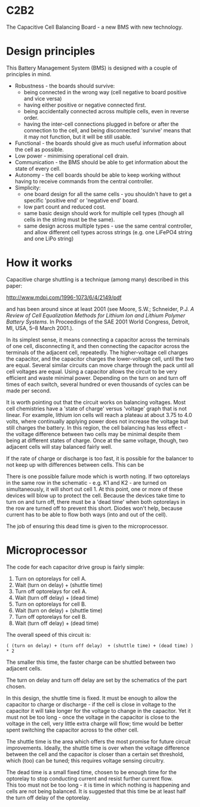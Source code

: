 C2B2
====

The Capacitive Cell Balancing Board - a new BMS with new technology.

Design principles
=================

This Battery Management System (BMS) is designed with a couple of principles
in mind.

* Robustness - the boards should survive:
  - being connected in the wrong way (cell negative to board positive and 
    vice versa)
  - having either positive or negative connected first.
  - being accidentally connected across multiple cells, even in reverse
    order.
  - having the inter-cell connections plugged in before or after the
    connection to the cell, and being disconnected 
  'survive' means that it may not function, but it will be still usable.
* Functional - the boards should give as much useful information about the
  cell as possible.
* Low power - minimising operational cell drain.
* Communication - the BMS should be able to get information about the state
  of every cell.
* Autonomy - the cell boards should be able to keep working without having
  to receive commands from the central controller.
* Simplicity:
  - one board design for all the same cells - you shouldn't have to get a
    specific 'positive end' or 'negative end' board.
  - low part count and reduced cost.
  - same basic design should work for multiple cell types (though all cells
    in the string must be the same).
  - same design across multiple types - use the same central controller, and
    allow different cell types across strings (e.g. one LiFePO4 string and
    one LiPo string)

How it works
============

Capacitive charge shuttling is a technique (among many) described in 
this paper:

http://www.mdpi.com/1996-1073/6/4/2149/pdf‎

and has been around since at least 2001 (see Moore, S.W.; Schneider, 
P.J. *A Review of Cell Equalization Methods for Lithium Ion and Lithium 
Polymer Battery Systems*. In Proceedings of the SAE 2001 World Congress, 
Detroit, MI, USA, 5–8 March 2001.).

In its simplest sense, it means connecting a capacitor across the 
terminals of one cell, disconnecting it, and then connecting the 
capacitor across the terminals of the adjacent cell, repeatedly.  The 
higher-voltage cell charges the capacitor, and the capacitor charges the 
lower-voltage cell, until the two are equal.  Several similar circuits can
move charge through the pack until all cell voltages are equal.  Using a
capacitor allows the circuit to be very efficient and waste minimal power.
Depending on the turn on and turn off times of each switch, several hundred
or even thousands of cycles can be made per second.

It is worth pointing out that the circuit works on balancing voltages.
Most cell chemistries have a 'state of charge' versus 'voltage' graph that
is not linear.  For example, lithium ion cells will reach a plateau at about
3.75 to 4.0 volts, where continually applying power does not increase the
voltage but still charges the battery.  In this region, the cell balancing
has less effect - the voltage difference between two cells may be minimal
despite them being at different states of charge.  Once at the same voltage,
though, two adjacent cells will stay balanced fairly well.

If the rate of charge or discharge is too fast, it is possible for the 
balancer to not keep up with differences between cells.  This can be 

There is one possible failure mode which is worth noting.  If two
optorelays in the same row in the schematic - e.g. K1 and K2 - are turned
on simultaneously, it will short out cell 1.  At this point, one or more 
of these devices will blow up to protect the cell.  Because the devices
take time to turn on and turn off, there must be a 'dead time' when both
optorelays in the row are turned off to prevent this short.  Diodes won't
help, because current has to be able to flow both ways (into and out of
the cell).

The job of ensuring this dead time is given to the microprocessor.

Microprocessor
==============

The code for each capacitor drive group is fairly simple:

  1. Turn on optorelays for cell A.
  2. Wait (turn on delay) + (shuttle time)
  3. Turn off optorelays for cell A.
  4. Wait (turn off delay) + (dead time)
  5. Turn on optorelays for cell B.
  6. Wait (turn on delay) + (shuttle time)
  7. Turn off optorelays for cell B.
  8. Wait (turn off delay) + (dead time)

The overall speed of this circuit is:

`( (turn on delay) + (turn off delay)  + (shuttle time) + (dead time) ) * 2`
  
The smaller this time, the faster charge can be shuttled between two
adjacent cells.

The turn on delay and turn off delay are set by the schematics of the part
chosen.

In this design, the shuttle time is fixed.  It must be enough to allow
the capacitor to charge or discharge - if the cell is close in voltage to
the capacitor it will take longer for the voltage to change in the
capacitor.  Yet it must not be too long - once the voltage in the capacitor
is close to the voltage in the cell, very little extra charge will flow;
time would be better spent switching the capacitor across to the other cell.

The shuttle time is the area which offers the most promise for future
circuit improvements.  Ideally, the shuttle time is over when the
voltage difference between the cell and the capacitor is closer than a
certain set threshold, which (too) can be tuned; this requires voltage
sensing circuitry.

The dead time is a small fixed time, chosen to be enough time for the
optorelay to stop conducting current and resist further current flow.  
This too must not be too long - it is time in which nothing is 
happening and cells are not being balanced.  It is suggested that this
time be at least half the turn off delay of the optorelay.
